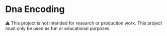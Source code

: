<h1>Dna Encoding</h1>
⚠ This project is not intended for research or production work. This project must only be used  as fun or educational purposes.
